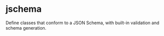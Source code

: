 # jschema
Define classes that conform to a JSON Schema, with built-in validation and schema generation.
